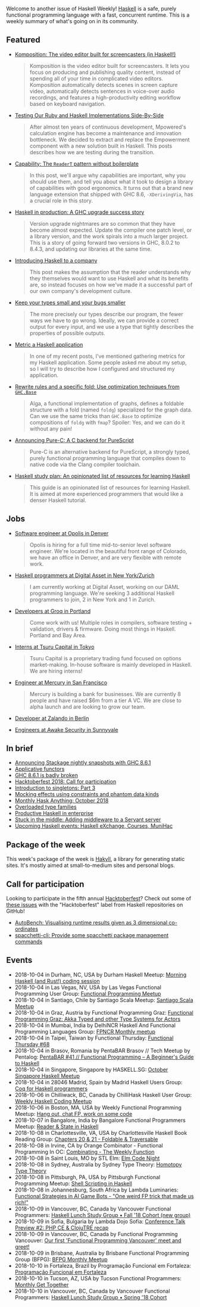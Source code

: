 <!-- 2018-10-04 -->

Welcome to another issue of Haskell Weekly!
[Haskell](https://haskell-lang.org) is a safe, purely functional programming language with a fast, concurrent runtime.
This is a weekly summary of what's going on in its community.

## Featured

-   [Komposition: The video editor built for screencasters (in Haskell!)](https://owickstrom.github.io/komposition/)

    > Komposition is the video editor built for screencasters. It lets you focus on producing and publishing quality content, instead of spending all of your time in complicated video editors. Komposition automatically detects scenes in screen capture video, automatically detects sentences in voice-over audio recordings, and features a high-productivity editing workflow based on keyboard navigation.

-   [Testing Our Ruby and Haskell Implementations Side-By-Side](https://blog.mpowered.team/posts/2018-testing-ruby-haskell-implementations.html)

    > After almost ten years of continuous development, Mpowered's calculation engine has become a maintenance and innovation bottleneck. We decided to extract and replace the Empowerment component with a new solution built in Haskell. This posts describes how we are testing during the transition.

-   [Capability: The `ReaderT` pattern without boilerplate](https://www.tweag.io/posts/2018-10-04-capability.html)

    > In this post, we'll argue why capabilities are important, why you should use them, and tell you about what it took to design a library of capabilities with good ergonomics. It turns out that a brand new language extension that shipped with GHC 8.6, `-XDerivingVia`, has a crucial role in this story.

-   [Haskell in production: A GHC upgrade success story](https://engineering.itpro.tv/2018/09/28/haskell-in-production-a-ghc-upgrade-success-story/)

    > Version upgrade nightmares are so common that they have become almost expected. Update the compiler one patch level, or a library version, and the work spirals into a much larger project. This is a story of going forward two versions in GHC, 8.0.2 to 8.4.3, and updating our libraries at the same time.

-   [Introducing Haskell to a company](https://alasconnect.github.io/blog/posts/2018-10-02-introducing-haskell-to-a-company.html)

    > This post makes the assumption that the reader understands why they themselves would want to use Haskell and what its benefits are, so instead focuses on how we've made it a successful part of our own company's development culture.

-   [Keep your types small and your bugs smaller](https://www.parsonsmatt.org/2018/10/02/small_types.html)

    > The more precisely our types describe our program, the fewer ways we have to go wrong. Ideally, we can provide a correct output for every input, and we use a type that tightly describes the properties of possible outputs.

-   [Metric a Haskell application](https://qnikst.github.io/posts/2018-10-29-metrics-haskell.html)

    > In one of my recent posts, I've mentioned gathering metrics for my Haskell application. Some people asked me about my setup, so I will try to describe how I configured and structured my application.

-   [Rewrite rules and a specific fold: Use optimization techniques from `GHC.Base`](https://blog.nyarlathotep.one/2018/09/rewrite-rules-and-a-specific-fold/)

    > Alga, a functional implementation of graphs, defines a foldable structure with a fold (named `foldg`) specialized for the graph data. Can we use the same tricks than `GHC.Base` to optimize compositions of `foldg` with `fmap`? Spoiler: Yes, and we can do it without any pain!

-   [Announcing Pure-C: A C backend for PureScript](https://medium.com/@felixschlitter/announcing-pure-c-a-c-backend-for-purescript-c6bc05562fde)

    > Pure-C is an alternative backend for PureScript, a strongly typed, purely functional programming language that compiles down to native code via the Clang compiler toolchain.

-   [Haskell study plan: An opinionated list of resources for learning Haskell](https://github.com/soupi/haskell-study-plan/tree/6490a5a89f24adae860ad0e2afe2a87c8bc58e0a)

    > This guide is an opinionated list of resources for learning Haskell. It is aimed at more experienced programmers that would like a denser Haskell tutorial.

## Jobs

-   [Software engineer at Opolis in Denver](https://twitter.com/mattoflambda/status/1045784193953718272)

    > Opolis is hiring for a full time mid-to-senior level software engineer. We're located in the beautiful front range of Colorado, we have an office in Denver, and are very flexible with remote work.

-   [Haskell programmers at Digital Asset in New York/Zurich](https://neilmitchell.blogspot.com/2018/10/full-time-haskell-jobs-in-zurichnew.html)

    > I am currently working at Digital Asset, working on our DAML programming language. We're seeking 3 additional Haskell programmers to join, 2 in New York and 1 in Zurich.

-   [Developers at Groq in Portland](https://twitter.com/pike7464/status/1044974652634718208)

    > Come work with us! Multiple roles in compilers, software testing + validation, drivers & firmware. Doing most things in Haskell. Portland and Bay Area.

-   [Interns at Tsuru Capital in Tokyo](https://www.tsurucapital.com/en/)

    >  Tsuru Capital is a proprietary trading fund focused on options market-making. In-house software is mainly developed in Haskell. We are hiring interns!

-   [Engineer at Mercury in San Francisco](https://np.reddit.com/r/haskell/comments/9kiyqy/mercury_is_hiring_an_engineer_sf_fulltime/)

    > Mercury is building a bank for businesses. We are currently 8 people and have raised $6m from a tier A VC. We are close to alpha launch and are looking to grow our team.

-   [Developer at Zalando in Berlin](https://twitter.com/markeibes/status/1042457695767486465)

-   [Engineers at Awake Security in Sunnyvale](https://jobs.lever.co/awake-security)

## In brief

-   [Announcing Stackage nightly snapshots with GHC 8.6.1](https://www.stackage.org/blog/2018/09/announce-ghc-8.6-on-nightlies)
-   [Applicative functors](http://blog.ploeh.dk/2018/10/01/applicative-functors/)
-   [GHC 8.6.1 is badly broken](https://np.reddit.com/r/haskell/comments/9ksch6/ghc_861_is_badly_broken/)
-   [Hacktoberfest 2018: Call for participation](https://kowainik.github.io/posts/2018-10-01-hacktoberfest)
-   [Introduction to singletons: Part 3](https://blog.jle.im/entry/introduction-to-singletons-3.html)
-   [Mocking effects using constraints and phantom data kinds](https://chrispenner.ca/posts/mock-effects-with-data-kinds)
-   [Monthly Hask Anything: October 2018](https://np.reddit.com/r/haskell/comments/9k803d/monthly_hask_anything_october_2018/)
-   [Overloaded type families](https://blog.poisson.chat/posts/2018-09-29-overloaded-families.html)
-   [Productive Haskell in enterprise](https://alasconnect.github.io/blog/posts/2018-10-04-productive-haskell-in-enterprise.html)
-   [Stuck in the middle: Adding middleware to a Servant server](https://mmhaskell.com/blog/2018/10/8/stuck-in-the-middle-adding-middleware-to-a-servant-server)
-   [Upcoming Haskell events: Haskell eXchange, Courses, MuniHac](https://www.well-typed.com/blog/2018/10/upcoming-haskell-events-haskell-exchange-courses-munihac/)

## Package of the week

This week's package of the week is [Hakyll](https://jaspervdj.be/hakyll/),
a library for generating static sites.
It's mostly aimed at small-to-medium sites and personal blogs.

## Call for participation

Looking to participate in the fifth annual [Hacktoberfest](https://hacktoberfest.digitalocean.com)?
Check out some of [these issues](https://github.com/issues?q=language%3Ahaskell+label%3Ahacktoberfest+is%3Aissue+is%3Aopen+archived%3Afalse) with the "Hacktoberfest" label from Haskell repositories on GitHub!

-   [AutoBench: Visualising runtime results given as 3 dimensional co-ordinates](https://github.com/mathandley/AutoBench/issues/12)
-   [spacchetti-cli: Provide some spacchetti package management commands](https://github.com/justinwoo/spacchetti-cli/issues/4)

## Events

- 2018-10-04 in Durham, NC, USA by Durham Haskell Meetup: [Morning Haskell (and Rust!) coding session](https://www.meetup.com/Durham-Haskell-Meetup/events/255088697/)
- 2018-10-04 in Las Vegas, NV, USA by Las Vegas Functional Programming User Group: [Functional Programming Meetup](https://www.meetup.com/las-vegas-functional-programming/events/255080695/)
- 2018-10-04 in Santiago, Chile by Santiago Scala Meetup: [Santiago Scala Meetup](https://www.meetup.com/Santiago-Scala-Meetup/events/254288512/)
- 2018-10-04 in Graz, Austria by Functional Programming Graz: [Functional Programming Graz: Akka Typed and other Type Systems for Actors](https://www.meetup.com/Functional-Programming-Graz/events/253642458/)
- 2018-10-04 in Mumbai, India by DelhiNCR Haskell And Functional Programming Languages Group: [FPNCR Monthly meetup](https://www.meetup.com/DelhiNCR-Haskell-And-Functional-Programming-Languages-Group/events/254707913/)
- 2018-10-04 in Taipei, Taiwan by Functional Thursday: [Functional Thursday #68](https://www.meetup.com/Functional-Thursday/events/254877031/)
- 2018-10-04 in Brasov, Romania by PentaBAR Brasov // Tech Meetup by Pentalog: [PentaBAR #41 // Functional Programming – A Beginner's Guide to Haskell](https://www.meetup.com/PentaBAR-Tech-Meetup-by-Pentalog/events/254959285/)
- 2018-10-04 in Singapore, Singapore by HASKELL.SG: [October Singapore Haskell Meetup](https://www.meetup.com/HASKELL-SG/events/254398860/)
- 2018-10-04 in 28046 Madrid, Spain by Madrid Haskell Users Group: [Coq for Haskell programmers](https://www.meetup.com/Haskell-MAD/events/254067999/)
- 2018-10-06 in Chilliwack, BC, Canada by ChilliHask Haskell User Group: [Weekly Haskell Coding Meetup](https://www.meetup.com/BC-HUG/events/254742881/)
- 2018-10-06 in Boston, MA, USA by Weekly Functional Programming Meetup: [Hang out, chat FP, work on some code](https://www.meetup.com/Weekly-Functional-Programming-Meetup/events/253684630/)
- 2018-10-07 in Bangalore, India by Bangalore Functional Programmers Meetup: [Reader & State in Haskell](https://www.meetup.com/Bangalore-Functional-Programmers-Meetup/events/254931981/)
- 2018-10-08 in Charlottesville, VA, USA by Charlottesville Haskell Book Reading Group: [Chapters 20 & 21 - Foldable & Traversable](https://www.meetup.com/Charlottesville-Haskell-Book-Reading-Group/events/255196350/)
- 2018-10-08 in Irvine, CA by Orange Combinator - Functional Programming In OC: [Combinating - The Weekly Function](https://www.meetup.com/orange-combinator/events/254825492/)
- 2018-10-08 in Saint Louis, MO by STL Elm: [Elm Code Night](https://www.meetup.com/STLElm/events/255009987/)
- 2018-10-08 in Sydney, Australia by Sydney Type Theory: [Homotopy Type Theory](https://www.meetup.com/Sydney-Type-Theory/events/254748533/)
- 2018-10-08 in Pittsburgh, PA, USA by Pittsburgh Functional Programming Meetup: [Shell Scripting in Haskell](https://www.meetup.com/Pittsburgh-Functional-Programming-Meetup/events/254555001/)
- 2018-10-08 in Johannesburg, South Africa by Lambda Luminaries: [Functional Strategies in AI Game Bots - "One weird FP trick that made us rich!"](https://www.meetup.com/lambda-luminaries/events/251751461/)
- 2018-10-09 in Vancouver, BC, Canada by Vancouver Functional Programmers: [Haskell Lunch Study Group • Fall '18 Cohort (new group)](https://www.meetup.com/Vancouver-Functional-Programmers/events/255206495/)
- 2018-10-09 in Sofia, Bulgaria by Lambda Dojo Sofia: [Conference Talk Preview #2: PHP CE & ClojuTRE recap](https://www.meetup.com/Lambda-Dojo-Sofia/events/254956726/)
- 2018-10-09 in Vancouver, BC, Canada by Functional Programming Vancouver: [Our first 'Functional Programming Vancouver' meet and greet!](https://www.meetup.com/Functional-Programming-Vancouver/events/255182237/)
- 2018-10-09 in Brisbane, Australia by Brisbane Functional Programming Group (BFPG): [BFPG Monthly Meetup](https://www.meetup.com/Brisbane-Functional-Programming-Group/events/252854883/)
- 2018-10-10 in Fortaleza, Brazil by Programação Funcional em Fortaleza: [Programação Funcional em Fortaleza](https://www.meetup.com/FOR-Fun/events/255086328/)
- 2018-10-10 in Tucson, AZ, USA by Tucson Functional Programmers: [Monthly Get Together](https://www.meetup.com/Tucson-Functional-Programmers/events/254803301/)
- 2018-10-10 in Vancouver, BC, Canada by Vancouver Functional Programmers: [Haskell Lunch Study Group • Spring '18 Cohort](https://www.meetup.com/Vancouver-Functional-Programmers/events/255206466/)
